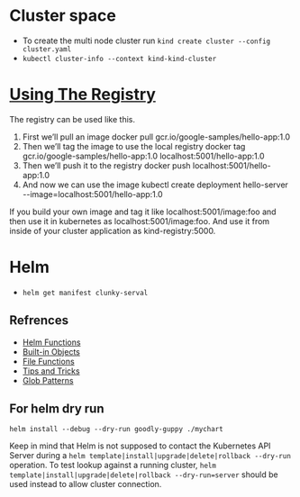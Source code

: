 # Cluster space

- To create the multi node cluster run `kind create cluster --config cluster.yaml`
- `kubectl cluster-info --context kind-kind-cluster`


# [Using The Registry](https://kind.sigs.k8s.io/docs/user/local-registry/)

The registry can be used like this.

1. First we’ll pull an image docker pull gcr.io/google-samples/hello-app:1.0
2. Then we’ll tag the image to use the local registry docker tag gcr.io/google-samples/hello-app:1.0 localhost:5001/hello-app:1.0
3. Then we’ll push it to the registry docker push localhost:5001/hello-app:1.0
4. And now we can use the image kubectl create deployment hello-server --image=localhost:5001/hello-app:1.0

If you build your own image and tag it like localhost:5001/image:foo and then use it in kubernetes as localhost:5001/image:foo. And use it from inside of your cluster application as kind-registry:5000.

# Helm

- `helm get manifest clunky-serval`

## Refrences
- [Helm Functions](https://helm.sh/docs/chart_template_guide/function_list/)
- [Built-in Objects](https://helm.sh/docs/chart_template_guide/builtin_objects/)
- [File Functions](https://helm.sh/docs/chart_template_guide/accessing_files/)
- [Tips and Tricks](https://helm.sh/docs/howto/charts_tips_and_tricks/)
- [Glob Patterns](https://helm.sh/docs/chart_template_guide/accessing_files/#glob-patterns)


## For helm dry run
`helm install --debug --dry-run goodly-guppy ./mychart`

Keep in mind that Helm is not supposed to contact the Kubernetes API Server during a `helm template|install|upgrade|delete|rollback --dry-run` operation. 
To test lookup against a running cluster, `helm template|install|upgrade|delete|rollback --dry-run=server` should be used instead to allow cluster connection.

